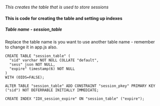 *This creates the table that is used to store sessions*

#### This is code for creating the table and setting up indexes

##### Table name - session_table
Replace the table name is you want to use another table name - remember to change it in app.js also.

    CREATE TABLE "session_table" (
      "sid" varchar NOT NULL COLLATE "default",
      "sess" json NOT NULL,
      "expire" timestamp(6) NOT NULL
    )
    WITH (OIDS=FALSE);

    ALTER TABLE "session_table" ADD CONSTRAINT "session_pkey" PRIMARY KEY ("sid") NOT DEFERRABLE INITIALLY IMMEDIATE;

    CREATE INDEX "IDX_session_expire" ON "session_table" ("expire");

